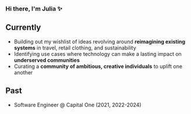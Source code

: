 ### Hi there, I'm Julia ✨

## Currently
- Building out my wishlist of ideas revolving around **reimagining existing systems** in travel, retail clothing, and sustainability
- Identifying use cases where technology can make a lasting impact on **underserved communities**
- Curating a **community of ambitious, creative individuals** to uplift one another

## Past
- Software Engineer @ Capital One (2021, 2022-2024)
